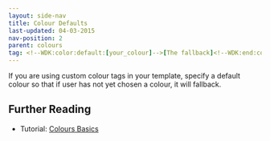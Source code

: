 ```yaml
---
layout: side-nav
title: Colour Defaults
last-updated: 04-03-2015
nav-position: 2
parent: colours
tag: <!--WDK:color:default:[your_colour]-->[The fallback]<!--WDK:end:color-->
---
```


If you are using custom colour tags in your template, specify a default colour so that if user has not yet chosen a colour, it will fallback.

## Further Reading
- Tutorial: [Colours Basics](colours.html)